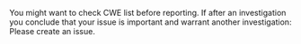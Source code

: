 You might want to check CWE list before reporting.
If after an investigation you conclude that your issue is important and warrant another investigation:
Please create an issue.
